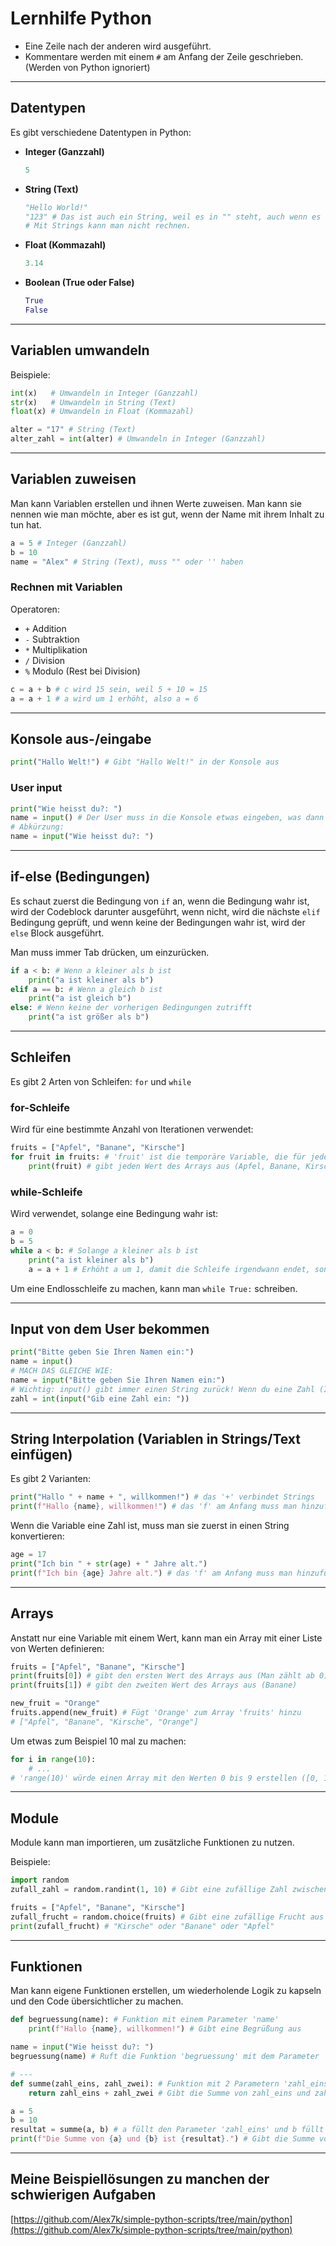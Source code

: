 # Lernhilfe Python

- Eine Zeile nach der anderen wird ausgeführt.
- Kommentare werden mit einem `#` am Anfang der Zeile geschrieben. (Werden von Python ignoriert)

---

## Datentypen

Es gibt verschiedene Datentypen in Python:

- **Integer (Ganzzahl)**

    ```python
    5
    ```

- **String (Text)**

    ```python
    "Hello World!"
    "123" # Das ist auch ein String, weil es in "" steht, auch wenn es nur Zahlen sind
    # Mit Strings kann man nicht rechnen.
    ```

- **Float (Kommazahl)**

    ```python
    3.14
    ```

- **Boolean (True oder False)**

    ```python
    True
    False
    ```

---

## Variablen umwandeln

Beispiele:

```python
int(x)   # Umwandeln in Integer (Ganzzahl)
str(x)   # Umwandeln in String (Text)
float(x) # Umwandeln in Float (Kommazahl)

alter = "17" # String (Text)
alter_zahl = int(alter) # Umwandeln in Integer (Ganzzahl)
```

---

## Variablen zuweisen

Man kann Variablen erstellen und ihnen Werte zuweisen. Man kann sie nennen wie man möchte, aber es ist gut, wenn der Name mit ihrem Inhalt zu tun hat.

```python
a = 5 # Integer (Ganzzahl)
b = 10
name = "Alex" # String (Text), muss "" oder '' haben
```

### Rechnen mit Variablen

Operatoren:

- `+`  Addition
- `-`  Subtraktion
- `*`  Multiplikation
- `/`  Division
- `%`  Modulo (Rest bei Division)

```python
c = a + b # c wird 15 sein, weil 5 + 10 = 15
a = a + 1 # a wird um 1 erhöht, also a = 6
```

---

## Konsole aus-/eingabe

```python
print("Hallo Welt!") # Gibt "Hallo Welt!" in der Konsole aus
```

### User input

```python
print("Wie heisst du?: ")
name = input() # Der User muss in die Konsole etwas eingeben, was dann in der Variable 'name' gespeichert wird
# Abkürzung:
name = input("Wie heisst du?: ")
```

---

## if-else (Bedingungen)

Es schaut zuerst die Bedingung von `if` an, wenn die Bedingung wahr ist, wird der Codeblock darunter ausgeführt, wenn nicht, wird die nächste `elif` Bedingung geprüft, und wenn keine der Bedingungen wahr ist, wird der `else` Block ausgeführt.

Man muss immer Tab drücken, um einzurücken.

```python
if a < b: # Wenn a kleiner als b ist
    print("a ist kleiner als b")
elif a == b: # Wenn a gleich b ist
    print("a ist gleich b")
else: # Wenn keine der vorherigen Bedingungen zutrifft
    print("a ist größer als b")
```

---

## Schleifen

Es gibt 2 Arten von Schleifen: `for` und `while`

### for-Schleife

Wird für eine bestimmte Anzahl von Iterationen verwendet:

```python
fruits = ["Apfel", "Banane", "Kirsche"]
for fruit in fruits: # 'fruit' ist die temporäre Variable, die für jedes Element im Array 'fruits' verwendet wird
    print(fruit) # gibt jeden Wert des Arrays aus (Apfel, Banane, Kirsche)
```

### while-Schleife

Wird verwendet, solange eine Bedingung wahr ist:

```python
a = 0
b = 5
while a < b: # Solange a kleiner als b ist
    print("a ist kleiner als b")
    a = a + 1 # Erhöht a um 1, damit die Schleife irgendwann endet, sonst wäre es eine Endlosschleife
```

Um eine Endlosschleife zu machen, kann man `while True:` schreiben.

---

## Input von dem User bekommen

```python
print("Bitte geben Sie Ihren Namen ein:")
name = input()
# MACH DAS GLEICHE WIE:
name = input("Bitte geben Sie Ihren Namen ein:")
# Wichtig: input() gibt immer einen String zurück! Wenn du eine Zahl (Integer) davon kriegen willst, machst du z.B.:
zahl = int(input("Gib eine Zahl ein: "))
```

---

## String Interpolation (Variablen in Strings/Text einfügen)

Es gibt 2 Varianten:

```python
print("Hallo " + name + ", willkommen!") # das '+' verbindet Strings
print(f"Hallo {name}, willkommen!") # das 'f' am Anfang muss man hinzufügen, um Variablen mit {} einfügen zu können
```

Wenn die Variable eine Zahl ist, muss man sie zuerst in einen String konvertieren:

```python
age = 17
print("Ich bin " + str(age) + " Jahre alt.")
print(f"Ich bin {age} Jahre alt.") # das 'f' am Anfang muss man hinzufügen, um Variablen mit {} einfügen zu können
```

---

## Arrays

Anstatt nur eine Variable mit einem Wert, kann man ein Array mit einer Liste von Werten definieren:

```python
fruits = ["Apfel", "Banane", "Kirsche"]
print(fruits[0]) # gibt den ersten Wert des Arrays aus (Man zählt ab 0) (Apfel)
print(fruits[1]) # gibt den zweiten Wert des Arrays aus (Banane)

new_fruit = "Orange"
fruits.append(new_fruit) # Fügt 'Orange' zum Array 'fruits' hinzu
# ["Apfel", "Banane", "Kirsche", "Orange"]
```

Um etwas zum Beispiel 10 mal zu machen:

```python
for i in range(10):
    # ...
# 'range(10)' würde einen Array mit den Werten 0 bis 9 erstellen ([0, 1, 2, 3, 4, 5, 6, 7, 8, 9]).
```

---

## Module

Module kann man importieren, um zusätzliche Funktionen zu nutzen.

Beispiele:

```python
import random
zufall_zahl = random.randint(1, 10) # Gibt eine zufällige Zahl zwischen 1 und 10 zurück

fruits = ["Apfel", "Banane", "Kirsche"]
zufall_frucht = random.choice(fruits) # Gibt eine zufällige Frucht aus dem Array 'fruits' zurück
print(zufall_frucht) # "Kirsche" oder "Banane" oder "Apfel"
```

---

## Funktionen

Man kann eigene Funktionen erstellen, um wiederholende Logik zu kapseln und den Code übersichtlicher zu machen.

```python
def begruessung(name): # Funktion mit einem Parameter 'name'
    print(f"Hallo {name}, willkommen!") # Gibt eine Begrüßung aus

name = input("Wie heisst du?: ")
begruessung(name) # Ruft die Funktion 'begruessung' mit dem Parameter 'name' auf

# ---
def summe(zahl_eins, zahl_zwei): # Funktion mit 2 Parametern 'zahl_eins' und 'zahl_zwei'
    return zahl_eins + zahl_zwei # Gibt die Summe von zahl_eins und zahl_zwei zurück

a = 5
b = 10
resultat = summe(a, b) # a füllt den Parameter 'zahl_eins' und b füllt den Parameter 'zahl_zwei'
print(f"Die Summe von {a} und {b} ist {resultat}.") # Gibt die Summe von a und b aus
```

---

## Meine Beispiellösungen zu manchen der schwierigen Aufgaben

[https://github.com/Alex7k/simple-python-scripts/tree/main/python](https://github.com/Alex7k/simple-python-scripts/tree/main/python)
